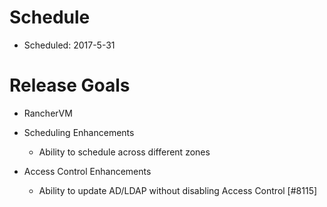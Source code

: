 # Schedule

* Scheduled: 2017-5-31

# Release Goals

* RancherVM

* Scheduling Enhancements
  * Ability to schedule across different zones

* Access Control Enhancements
  * Ability to update AD/LDAP without disabling Access Control [#8115]
 